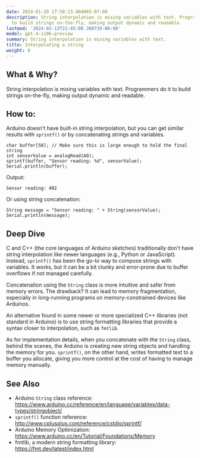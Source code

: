 ```yaml
---
date: 2024-01-20 17:50:13.004065-07:00
description: String interpolation is mixing variables with text. Programmers do it
  to build strings on-the-fly, making output dynamic and readable.
lastmod: '2024-03-13T22:45:00.309739-06:00'
model: gpt-4-1106-preview
summary: String interpolation is mixing variables with text.
title: Interpolating a string
weight: 8
---
```


## What & Why?

String interpolation is mixing variables with text. Programmers do it to build strings on-the-fly, making output dynamic and readable.

## How to:

Arduino doesn't have built-in string interpolation, but you can get similar results with `sprintf()` or by concatenating strings and variables.

```Arduino
char buffer[50]; // Make sure this is large enough to hold the final string
int sensorValue = analogRead(A0);
sprintf(buffer, "Sensor reading: %d", sensorValue);
Serial.println(buffer);
```

Output:
```
Sensor reading: 402
```

Or using string concatenation:

```Arduino
String message = "Sensor reading: " + String(sensorValue);
Serial.println(message);
```

## Deep Dive

C and C++ (the core languages of Arduino sketches) traditionally don't have string interpolation like newer languages (e.g., Python or JavaScript). Instead, `sprintf()` has been the go-to way to compose strings with variables. It works, but it can be a bit clunky and error-prone due to buffer overflows if not managed carefully.

Concatenation using the `String` class is more intuitive and safer from memory errors. The drawback? It can lead to memory fragmentation, especially in long-running programs on memory-constrained devices like Arduinos.

An alternative found in some newer or more specialized C++ libraries (not standard in Arduino) is to use string formatting libraries that provide a syntax closer to interpolation, such as `fmtlib`.

As for implementation details, when you concatenate with the `String` class, behind the scenes, the Arduino is creating new string objects and handling the memory for you. `sprintf()`, on the other hand, writes formatted text to a buffer you allocate, giving you more control at the cost of having to manage memory manually.

## See Also

- Arduino `String` class reference: https://www.arduino.cc/reference/en/language/variables/data-types/stringobject/
- `sprintf()` function reference: http://www.cplusplus.com/reference/cstdio/sprintf/
- Arduino Memory Optimization: https://www.arduino.cc/en/Tutorial/Foundations/Memory
- fmtlib, a modern string formatting library: https://fmt.dev/latest/index.html
